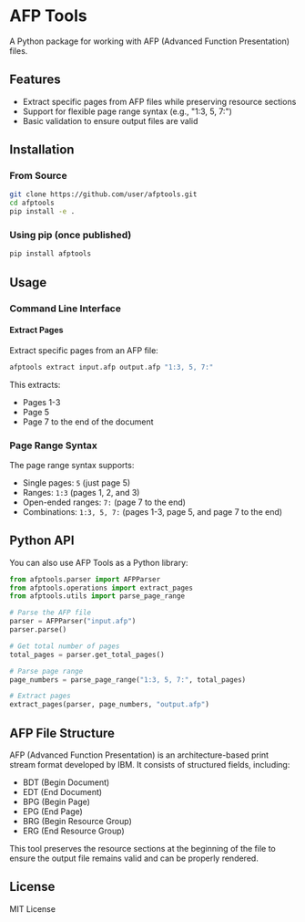 # AFP Tools

A Python package for working with AFP (Advanced Function Presentation) files.

## Features

- Extract specific pages from AFP files while preserving resource sections
- Support for flexible page range syntax (e.g., "1:3, 5, 7:")
- Basic validation to ensure output files are valid

## Installation

### From Source

```bash
git clone https://github.com/user/afptools.git
cd afptools
pip install -e .
```

### Using pip (once published)

```bash
pip install afptools
```

## Usage

### Command Line Interface

#### Extract Pages

Extract specific pages from an AFP file:

```bash
afptools extract input.afp output.afp "1:3, 5, 7:"
```

This extracts:
- Pages 1-3
- Page 5
- Page 7 to the end of the document

### Page Range Syntax

The page range syntax supports:

- Single pages: `5` (just page 5)
- Ranges: `1:3` (pages 1, 2, and 3)
- Open-ended ranges: `7:` (page 7 to the end)
- Combinations: `1:3, 5, 7:` (pages 1-3, page 5, and page 7 to the end)

## Python API

You can also use AFP Tools as a Python library:

```python
from afptools.parser import AFPParser
from afptools.operations import extract_pages
from afptools.utils import parse_page_range

# Parse the AFP file
parser = AFPParser("input.afp")
parser.parse()

# Get total number of pages
total_pages = parser.get_total_pages()

# Parse page range
page_numbers = parse_page_range("1:3, 5, 7:", total_pages)

# Extract pages
extract_pages(parser, page_numbers, "output.afp")
```

## AFP File Structure

AFP (Advanced Function Presentation) is an architecture-based print stream format developed by IBM. It consists of structured fields, including:

- BDT (Begin Document)
- EDT (End Document)
- BPG (Begin Page)
- EPG (End Page)
- BRG (Begin Resource Group)
- ERG (End Resource Group)

This tool preserves the resource sections at the beginning of the file to ensure the output file remains valid and can be properly rendered.

## License

MIT License
